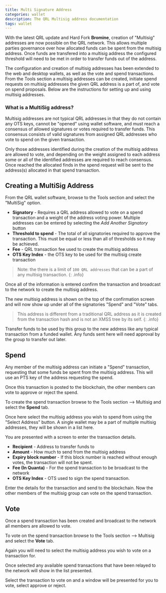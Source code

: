```yaml
---
title: Multi Signature Address
categories: wallet
description: The QRL Multisig address documentation
tags: wallet
---
```


With the latest QRL update and Hard Fork **Bromine**, creation of "Multisig" addresses are now possible on the QRL network. This allows multiple parties governance over how allocated funds can be spent from the multisig address. Once funds are transfered into a multisig address the configured threshold will need to be met in order to transfer funds out of the address.

The configuration and creation of multisig addresses has been extended to the web and desktop wallets, as well as the vote and spend transactions. From the Tools section a multisig addresses can be created, initiate spend requests on multisig addresses the given QRL address is a part of, and vote on spend proposals. Below are the instructions for setting up and using multisig addresses.


### What is a MultiSig address?

Multisig addresses are not typical QRL addresses in that they do not contain any OTS keys, cannot be "opened" using wallet software, and must reach a consensus of allowed signatures or votes required to transfer funds. This consensus consists of valid signatures from assigned QRL addresses who vote to spend on the given transaction. 

Only those addresses identified during the creation of the multisig address are allowed to vote, and depending on the weight assigned to each address some or all of the identified addresses are required to reach consensus. Once reached the allocated finds in the spend request will be sent to the address(s) allocated in that spend transaction.


## Creating a MultiSig Address

From the QRL wallet software, browse to the Tools section and select the "MultiSig" option.


- **Signatory** - Requires a QRL address allowed to vote on a spend transaction and a weight of the address voting power. Multiple addresses can be entered by selecting the *Add Another Signatory* button
- **Threshold to spend** - The total of all signatories required to approve the transaction. This must be equal or less than all of thresholds so it may be achieved.
- **Fee** - QRL transaction fee used to create the multisig address
- **OTS Key Index** - the OTS key to be used for the multisig create transaction


> Note: the there is a limit of `100 QRL addresses` that can be a part of any multisig transaction.
{: .info}

Once all of the information is entered confirm the transaction and broadcast to the network to create the multisig address. 

The new multisig address is shown on the top of the confirmation screen and will now show up under all of the signatories "Spend" and "Vote" tabs.

> This address is different from a traditional QRL address as it is created from the transaction hash and is not an XMSS tree by its self. 
{: .info}

Transfer funds to be used by this group to the new address like any typical transaction from a funded wallet. Any funds sent here will need approval by the group to transfer out later.


## Spend

Any member of the multisig address can initiate a "Spend" transaction, requesting that some funds be spent from the multisig address. This will use an PTS key of the address requesting the spend.

Once this transaction is posted to the blockchain, the other members can vote to approve or reject the spend.

To create the spend transaction browse to the Tools section --> Multisig and select the **Spend** tab.

Once here select the multisig address you wish to spend from using the "Select Address" button. A single wallet may be a part of multiple multisig addresses, they will be shown in a list here.

You are presented with a screen to enter the transaction details.

- **Recipient** - Address to transfer funds to
- **Amount** - How much to send from the multisig address
- **Expiry block number** - If this block number is reached without enough votes, the transaction will not be spent.
- **Fee (In Quanta)** - For the spend transaction to be broadcast to the network
- **OTS Key Index** - OTS used to sign the spend transaction.

Enter the details for the transaction and send to the blockchain. Now the other members of the multisig group can vote on the spend transaction. 


## Vote

Once a spend transaction has been created and broadcast to the network all members are allowed to vote. 

To vote on the spend transaction browse to the Tools section --> Multisig and select the **Vote** tab.

Again you will need to select the multisig address you wish to vote on a transaction for.

Once selected any available spend transactions that have been relayed to the network will show in the list presented. 

Select the transaction to vote on and a window will be presented for you to vote, select approve or reject. 
